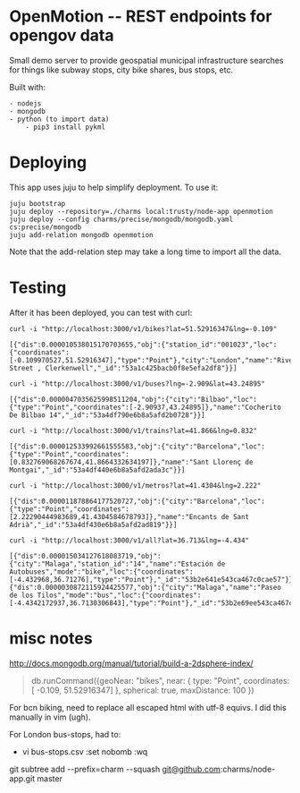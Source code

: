OpenMotion -- REST endpoints for opengov data
=============================================

Small demo server to provide geospatial municipal infrastructure searches
for things like subway stops, city bike shares, bus stops, etc.

Built with:

    - nodejs
    - mongodb
    - python (to import data)
        - pip3 install pykml

Deploying
=========

This app uses juju to help simplify deployment. To use it:

    juju bootstrap
    juju deploy --repository=./charms local:trusty/node-app openmotion
    juju deploy --config charms/precise/mongodb/mongodb.yaml cs:precise/mongodb
    juju add-relation mongodb openmotion

Note that the add-relation step may take a long time to import all the data.

Testing
=======

After it has been deployed, you can test with curl:

    curl -i "http://localhost:3000/v1/bikes?lat=51.52916347&lng=-0.109"

    [{"dis":0.000010538015170703655,"obj":{"station_id":"001023","loc":{"coordinates":[-0.109970527,51.52916347],"type":"Point"},"city":"London","name":"River Street , Clerkenwell","_id":"53a1c425bacb0f8e5efa2df8"}}]

    curl -i "http://localhost:3000/v1/buses?lng=-2.909&lat=43.24895"

    [{"dis":0.0000047035625998511204,"obj":{"city":"Bilbao","loc":{"type":"Point","coordinates":[-2.90937,43.24895]},"name":"Cocherito De Bilbao 14","_id":"53a4df790e6b8a5afd2b0728"}}]

    curl -i "http://localhost:3000/v1/trains?lat=41.866&lng=0.832"

    [{"dis":0.000012533992661555583,"obj":{"city":"Barcelona","loc":{"type":"Point","coordinates":[0.832769068267674,41.8664332634197]},"name":"Sant Llorenç de Montgai","_id":"53a4df440e6b8a5afd2ada3c"}}]

    curl -i "http://localhost:3000/v1/metros?lat=41.4304&lng=2.222"

    [{"dis":0.000011878864177520727,"obj":{"city":"Barcelona","loc":{"type":"Point","coordinates":[2.22290444983689,41.4304584678793]},"name":"Encants de Sant Adrià","_id":"53a4df430e6b8a5afd2ad819"}}]

    curl -i "http://localhost:3000/v1/all?lat=36.713&lng=-4.434"

    [{"dis":0.000015034127618083719,"obj":{"city":"Malaga","station_id":"14","name":"Estación de Autobuses","mode":"bike","loc":{"coordinates":[-4.432968,36.71276],"type":"Point"},"_id":"53b2e641e543ca467c0cae57"}},{"dis":0.0000030872115924425577,"obj":{"city":"Malaga","name":"Paseo de los Tilos","mode":"bus","loc":{"coordinates":[-4.4342172937,36.7130306843],"type":"Point"},"_id":"53b2e69ee543ca467c0ce214"}}]

misc notes
==========

http://docs.mongodb.org/manual/tutorial/build-a-2dsphere-index/

> db.runCommand({geoNear: "bikes", near: { type: "Point", coordinates: [ -0.109, 51.52916347] }, spherical: true, maxDistance: 100 })

For bcn biking, need to replace all escaped html with utf-8 equivs. I did
this manually in vim (ugh).

For London bus-stops, had to:

  - vi bus-stops.csv
    :set nobomb
    :wq

git subtree add --prefix=charm --squash git@github.com:charms/node-app.git master
